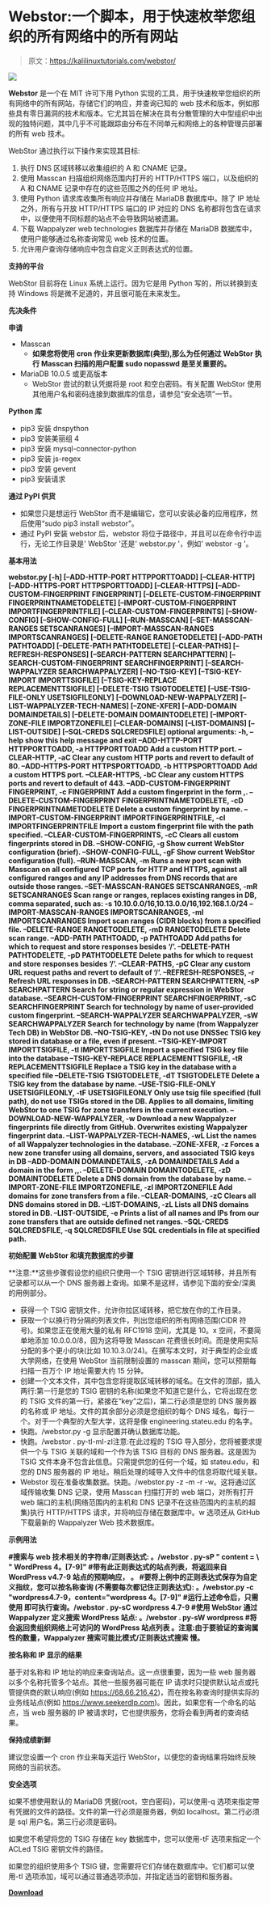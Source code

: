 # Webstor:一个脚本，用于快速枚举您组织的所有网络中的所有网站

> 原文：<https://kalilinuxtutorials.com/webstor/>

[![](img//c3298706f573f3cf79cbe4448fa0baaa.png)](https://1.bp.blogspot.com/-UmQe6_0sMb0/YVWjjJL3xQI/AAAAAAAAK_Y/BL0-D-Ut-bU0kwhP2gPPP2MJPVG7RZNHQCLcBGAsYHQ/s728/webstor%2B%25281%2529.png)

**Webstor** 是一个在 MIT 许可下用 Python 实现的工具，用于快速枚举您组织的所有网络中的所有网站，存储它们的响应，并查询已知的 web 技术和版本，例如那些具有零日漏洞的技术和版本。它尤其旨在解决在具有分散管理的大中型组织中出现的独特问题，其中几乎不可能跟踪由分布在不同单元和网络上的各种管理员部署的所有 web 技术。

WebStor 通过执行以下操作来实现其目标:

1.  执行 DNS 区域转移以收集组织的 A 和 CNAME 记录。
2.  使用 Masscan 扫描组织网络范围内打开的 HTTP/HTTPS 端口，以及组织的 A 和 CNAME 记录中存在的这些范围之外的任何 IP 地址。
3.  使用 Python 请求库收集所有响应并存储在 MariaDB 数据库中。除了 IP 地址之外，所有与开放 HTTP/HTTPS 端口的 IP 对应的 DNS 名称都将包含在请求中，以便使用不同标题的站点不会导致网站被遗漏。
4.  下载 Wappalyzer web technologies 数据库并存储在 MariaDB 数据库中，使用户能够通过名称查询常见 web 技术的位置。
5.  允许用户查询存储响应中包含自定义正则表达式的位置。

**支持的平台**

WebStor 目前将在 Linux 系统上运行。因为它是用 Python 写的，所以转换到支持 Windows 将是微不足道的，并且很可能在未来发生。

**先决条件**

**申请**

*   Masscan
    *   **如果您将使用 cron 作业来更新数据库(典型),那么为任何通过 WebStor 执行 Masscan 扫描的用户配置 sudo nopasswd 是至关重要的。**
*   MariaDB 10.0.5 或更高版本
    *   WebStor 尝试的默认凭据将是 root 和空白密码。有关配置 WebStor 使用其他用户名和密码连接到数据库的信息，请参见“安全选项”一节。

**Python 库**

*   pip3 安装 dnspython
*   pip3 安装美丽组 4
*   pip3 安装 mysql-connector-python
*   pip3 安装 js-regex
*   pip3 安装 gevent
*   pip3 安装请求

**通过 PyPI 供货**

*   如果您只是想运行 WebStor 而不是编辑它，您可以安装必备的应用程序，然后使用“sudo pip3 install webstor”。
*   通过 PyPI 安装 webstor 后，webstor 将位于路径中，并且可以在命令行中运行，无论工作目录是' WebStor '还是' webstor.py '，例如' webstor -g '。

**基本用法**

**webstor.py [-h] [–ADD-HTTP-PORT HTTPPORTTOADD] [–CLEAR-HTTP]
[–ADD-HTTPS-PORT HTTPSPORTTOADD] [–CLEAR-HTTPS]
[–ADD-CUSTOM-FINGERPRINT FINGERPRINT]
[–DELETE-CUSTOM-FINGERPRINT FINGERPRINTNAMETODELETE]
[–IMPORT-CUSTOM-FINGERPRINT IMPORTFINGERPRINTFILE]
[–CLEAR-CUSTOM-FINGERPRINTS] [–SHOW-CONFIG]
[–SHOW-CONFIG-FULL] [–RUN-MASSCAN]
[–SET-MASSCAN-RANGES SETSCANRANGES]
[–IMPORT-MASSCAN-RANGES IMPORTSCANRANGES]
[–DELETE-RANGE RANGETODELETE] [–ADD-PATH PATHTOADD]
[–DELETE-PATH PATHTODELETE] [–CLEAR-PATHS]
[–REFRESH-RESPONSES] [–SEARCH-PATTERN SEARCHPATTERN]
[–SEARCH-CUSTOM-FINGERPRINT SEARCHFINGERPRINT]
[–SEARCH-WAPPALYZER SEARCHWAPPALYZER] [–NO-TSIG-KEY]
[–TSIG-KEY-IMPORT IMPORTTSIGFILE]
[–TSIG-KEY-REPLACE REPLACEMENTTSIGFILE]
[–DELETE-TSIG TSIGTODELETE]
[–USE-TSIG-FILE-ONLY USETSIGFILEONLY]
[–DOWNLOAD-NEW-WAPPALYZER] [–LIST-WAPPALYZER-TECH-NAMES]
[–ZONE-XFER] [–ADD-DOMAIN DOMAINDETAILS]
[–DELETE-DOMAIN DOMAINTODELETE]
[–IMPORT-ZONE-FILE IMPORTZONEFILE] [–CLEAR-DOMAINS]
[–LIST-DOMAINS] [–LIST-OUTSIDE] [–SQL-CREDS SQLCREDSFILE]
optional arguments:
-h, –help show this help message and exit
–ADD-HTTP-PORT HTTPPORTTOADD, -a HTTPPORTTOADD
Add a custom HTTP port.
–CLEAR-HTTP, -aC Clear any custom HTTP ports and revert to default of
80.
–ADD-HTTPS-PORT HTTPSPORTTOADD, -b HTTPSPORTTOADD
Add a custom HTTPS port.
–CLEAR-HTTPS, -bC Clear any custom HTTPS ports and revert to default of
443.
–ADD-CUSTOM-FINGERPRINT FINGERPRINT, -c FINGERPRINT
Add a custom fingerprint in the form ,.
–DELETE-CUSTOM-FINGERPRINT FINGERPRINTNAMETODELETE, -cD FINGERPRINTNAMETODELETE
Delete a custom fingerprint by name.
–IMPORT-CUSTOM-FINGERPRINT IMPORTFINGERPRINTFILE, -cI IMPORTFINGERPRINTFILE
Import a custom fingerprint file with the path
specified.
–CLEAR-CUSTOM-FINGERPRINTS, -cC
Clears all custom fingerprints stored in DB.
–SHOW-CONFIG, -g Show current WebStor configuration (brief).
–SHOW-CONFIG-FULL, -gF
Show current WebStor configuration (full).
–RUN-MASSCAN, -m Runs a new port scan with Masscan on all configured
TCP ports for HTTP and HTTPS, against all configured
ranges and any IP addresses from DNS records that are
outside those ranges.
–SET-MASSCAN-RANGES SETSCANRANGES, -mR SETSCANRANGES
Scan range or ranges, replaces existing ranges in DB,
comma separated, such as: -s
10.10.0.0/16,10.13.0.0/16,192.168.1.0/24
–IMPORT-MASSCAN-RANGES IMPORTSCANRANGES, -mI IMPORTSCANRANGES
Import scan ranges (CIDR blocks) from a specified
file.
–DELETE-RANGE RANGETODELETE, -mD RANGETODELETE
Delete scan range.
–ADD-PATH PATHTOADD, -p PATHTOADD
Add paths for which to request and store responses
besides ‘/’.
–DELETE-PATH PATHTODELETE, -pD PATHTODELETE
Delete paths for which to request and store responses
besides ‘/’.
–CLEAR-PATHS, -pC Clear any custom URL request paths and revert to
default of ‘/’.
–REFRESH-RESPONSES, -r
Refresh URL responses in DB.
–SEARCH-PATTERN SEARCHPATTERN, -sP SEARCHPATTERN
Search for string or regular expression in WebStor
database.
–SEARCH-CUSTOM-FINGERPRINT SEARCHFINGERPRINT, -sC SEARCHFINGERPRINT
Search for technology by name of user-provided custom
fingerprint.
–SEARCH-WAPPALYZER SEARCHWAPPALYZER, -sW SEARCHWAPPALYZER
Search for technology by name (from Wappalyzer Tech
DB) in WebStor DB.
–NO-TSIG-KEY, -tN Do not use DNSSec TSIG key stored in database or a
file, even if present.
–TSIG-KEY-IMPORT IMPORTTSIGFILE, -tI IMPORTTSIGFILE
Import a specified TSIG key file into the database
–TSIG-KEY-REPLACE REPLACEMENTTSIGFILE, -tR REPLACEMENTTSIGFILE
Replace a TSIG key in the database with a specified
file
–DELETE-TSIG TSIGTODELETE, -dT TSIGTODELETE
Delete a TSIG key from the database by name.
–USE-TSIG-FILE-ONLY USETSIGFILEONLY, -tF USETSIGFILEONLY
Only use tsig file specified (full path), do not use
TSIGs stored in the DB. Applies to all domains,
limiting WebStor to one TSIG for zone transfers in the
current execution.
–DOWNLOAD-NEW-WAPPALYZER, -w
Download a new Wappalyzer fingerprints file directly
from GitHub. Overwrites existing Wappalyzer
fingerprint data.
–LIST-WAPPALYZER-TECH-NAMES, -wL
List the names of all Wappalyzer technologies in the
database.
–ZONE-XFER, -z Forces a new zone transfer using all domains, servers,
and associated TSIG keys in DB
–ADD-DOMAIN DOMAINDETAILS, -zA DOMAINDETAILS
Add a domain in the form ,,.
–DELETE-DOMAIN DOMAINTODELETE, -zD DOMAINTODELETE
Delete a DNS domain from the database by name.
–IMPORT-ZONE-FILE IMPORTZONEFILE, -zI IMPORTZONEFILE
Add domains for zone transfers from a file.
–CLEAR-DOMAINS, -zC Clears all DNS domains stored in DB.
–LIST-DOMAINS, -zL Lists all DNS domains stored in DB.
–LIST-OUTSIDE, -e Prints a list of all names and IPs from our zone
transfers that are outside defined net ranges.
–SQL-CREDS SQLCREDSFILE, -q SQLCREDSFILE
Use SQL credentials in file at specified path.**

**初始配置 WebStor 和填充数据库的步骤**

**注意:**这些步骤假设您的组织只使用一个 TSIG 密钥进行区域转移，并且所有记录都可以从一个 DNS 服务器上查询。如果不是这样，请参见下面的安全/深奥的用例部分。

*   获得一个 TSIG 密钥文件，允许你拉区域转移，把它放在你的工作目录。
*   获取一个以换行符分隔的列表文件，列出您组织的所有网络范围(CIDR 符号)。如果您正在使用大量的私有 RFC1918 空间，尤其是 10。x 空间，不要简单地添加 10.0.0.0/8，因为这将导致 Masscan 花费很长时间。而是使用实际分配的多个更小的块(比如 10.10.3.0/24)。在撰写本文时，对于典型的企业或大学网络，在使用 WebStor 当前限制设置的 masscan 期间，您可以预期每扫描一百万个 IP 地址需要大约 15 分钟。
*   创建一个文本文件，其中包含您将提取区域转移的域名。在文件的顶部，插入两行:第一行是您的 TSIG 密钥的名称(如果您不知道它是什么，它将出现在您的 TSIG 文件的第一行，紧接在“key”之后)，第二行必须是您的 DNS 服务器的名称或 IP 地址。文件的其余部分必须是您组织的每个 DNS 域名，每行一个。对于一个典型的大型大学，这将是像 engineering.stateu.edu 的名字。
*   快跑。/webstor.py -g 显示配置并确认数据库功能。
*   快跑。/webstor . py-tI<tsig file="">-mI<net ranges="" file="">-zI<domains file="">注意:在此过程的 TSIG 导入部分，您将被要求提供一个与 TSIG 关联的域和一个作为该 TSIG 目标的 DNS 服务器。这是因为 TSIG 文件本身不包含此信息。只需提供您的任何一个域，如 stateu.edu，和您的 DNS 服务器的 IP 地址。稍后处理的域导入文件中的信息将取代域关联。</domains></net></tsig>
*   Webstor 现在准备收集数据。快跑。/webstor.py -z -m -r -w。这将通过区域传输收集 DNS 记录，使用 Masscan 扫描打开的 web 端口，对所有打开 web 端口的主机(网络范围内的主机和 DNS 记录不在这些范围内的主机的超集)执行 HTTP/HTTPS 请求，并将响应存储在数据库中。w 选项还从 GitHub 下载最新的 Wappalyzer Web 技术数据库。

**示例用法**

**#搜索与 web 技术相关的字符串/正则表达式:
。/webstor . py-sP " content = \ " WordPress 4。[7-9]"
#带有此正则表达式的站点列表，将返回来自 WordPress v4.7-9 站点的预期响应，
。
#要将上例中的正则表达式保存为自定义指纹，您可以按名称查询
(不需要每次都记住正则表达式):
。/webstor.py -c "wordpress4.7-9，content=\"wordpress 4。[7-9]"
#运行上述命令后，只需使用
即可执行查询。/webstor . py-sC wordpress 4.7-9
#使用 WebStor 通过 Wappalyzer 定义搜索 WordPress 站点:
。/webstor . py-sW wordpress
#将会返回贵组织网络上可访问的 WordPress 站点列表
。注意:由于要验证的查询属性的数量，Wappalyzer 搜索可能比模式/正则表达式搜索
慢。**

**按名称和 IP 显示的结果**

基于对名称和 IP 地址的响应来查询站点。这一点很重要，因为一些 web 服务器以多个名称托管多个站点。其他一些服务器可能在 IP 请求时只提供默认站点或托管提供商的默认响应(例如 https://68.66.216.42)，而在按名称查询时提供实际的业务线站点(例如 https://www.seekerdlp.com)。因此，如果您有一个命名的站点，当 web 服务器的 IP 被请求时，它也提供服务，您将会看到两者的查询结果。

**保持成绩新鲜**

建议您设置一个 cron 作业来每天运行 WebStor，以便您的查询结果将始终反映网络的当前状态。

**安全选项**

如果不想使用默认的 MariaDB 凭据(root，空白密码)，可以使用-q 选项来指定带有凭据的文件的路径。文件的第一行必须是服务器，例如 localhost。第二行必须是 sql 用户名。第三行必须是密码。

如果您不希望将您的 TSIG 存储在 key 数据库中，您可以使用-tF 选项来指定一个 ACLed TSIG 密钥文件的路径。

如果您的组织使用多个 TSIG 键，您需要将它们存储在数据库中。它们都可以使用-tI 选项添加，域可以通过普通选项添加，并指定适当的密钥和服务器。

[**Download**](https://github.com/RossGeerlings/webstor)